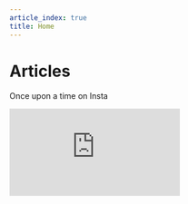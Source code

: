```yaml
---
article_index: true
title: Home
---
```


# Articles

Once upon a time on Insta


<div><iframe width="300" height="154" src="https://w2.countingdownto.com/3403534" frameborder="0"></iframe></div>

<ArticleIndex />